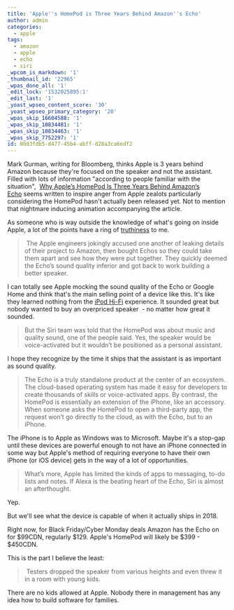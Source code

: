 ```yaml
---
title: 'Apple''s HomePod is Three Years Behind Amazon''s Echo'
author: admin
categories:
  - apple
tags:
  - amazon
  - apple
  - echo
  - siri
_wpcom_is_markdown: '1'
_thumbnail_id: '22965'
_wpas_done_all: '1'
_edit_lock: '1532025895:1'
_edit_last: '1'
_yoast_wpseo_content_score: '30'
_yoast_wpseo_primary_category: '20'
_wpas_skip_16604588: '1'
_wpas_skip_10834481: '1'
_wpas_skip_10834463: '1'
_wpas_skip_7752297: '1'
id: 00d3fdb5-d477-45b4-abff-d28a3ca6edf2
---
```

<p>Mark Gurman, writing for Bloomberg, thinks Apple is 3 years behind Amazon because they're focused on the speaker and not the assistant. Filled with lots of information "according to people familiar with the situation",  <a href="https://www.bloomberg.com/news/articles/2017-11-21/why-apple-s-homepod-is-three-years-behind-amazon-s-echo">Why Apple’s HomePod Is Three Years Behind Amazon’s Echo</a> seems written to inspire anger from Apple zealots particularly considering the HomePod hasn't actually been released yet. Not to mention that nightmare inducing animation accompanying the article.</p>
<p>As someone who is way outside the knowledge of what's going on inside Apple, a lot of the points have a ring of <a href="https://en.wikipedia.org/wiki/Truthiness">truthiness</a> to me.</p>
<blockquote><p> The Apple engineers jokingly accused one another of leaking details of their project to Amazon, then bought Echos so they could take them apart and see how they were put together. They quickly deemed the Echo’s sound quality inferior and got back to work building a better speaker.</p></blockquote>
<p>I can totally see Apple mocking the sound quality of the Echo or Google Home and think that's the main selling point of a device like this. It's like they learned nothing from the <a href="https://en.wikipedia.org/wiki/IPod_Hi-Fi">iPod Hi-Fi</a> experience. It sounded great but nobody wanted to buy an overpriced speaker  - no matter how great it sounded.</p>
<blockquote><p>But the Siri team was told that the HomePod was about music and quality sound, one of the people said. Yes, the speaker would be voice-activated but it wouldn’t be positioned as a personal assistant.</p></blockquote>
<p>I hope they recognize by the time it ships that the assistant is as important as sound quality.</p>
<blockquote><p>The Echo is a truly standalone product at the center of an ecosystem. The cloud-based operating system has made it easy for developers to create thousands of skills or voice-activated apps. By contrast, the HomePod is essentially an extension of the iPhone, like an accessory. When someone asks the HomePod to open a third-party app, the request won’t go directly to the cloud, as with the Echo, but to an iPhone.</p></blockquote>
<p>The iPhone is to Apple as Windows was to Microsoft. Maybe it's a stop-gap until these devices are powerful enough to not have an iPhone connected in some way but Apple's method of requiring everyone to have their own iPhone (or iOS device) gets in the way of a lot of opportunities.</p>
<blockquote><p>What’s more, Apple has limited the kinds of apps to messaging, to-do lists and notes. If Alexa is the beating heart of the Echo, Siri is almost an afterthought.</p></blockquote>
<p>Yep.</p>
<p>But we'll see what the device is capable of when it actually ships in 2018.</p>
<p>Right now, for Black Friday/Cyber Monday deals Amazon has the Echo on for $99CDN, regularly $129. Apple's HomePod will likely be $399 - $450CDN.</p>
<p>This is the part I believe the least:</p>
<blockquote><p> Testers dropped the speaker from various heights and even threw it in a room with young kids.</p></blockquote>
<p>There are no kids allowed at Apple. Nobody there in management has any idea how to build software for families.</p>
